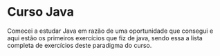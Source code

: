 # Curso Java

Comecei a estudar Java em razão de uma oportunidade que consegui e aqui estão os primeiros exercícios que fiz de java, sendo essa a lista completa de exercícios deste paradigma do curso.
